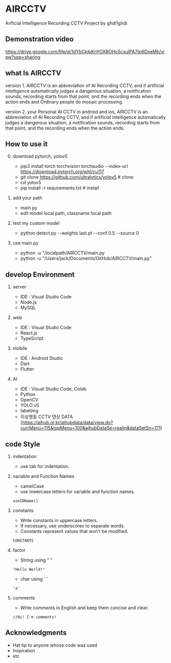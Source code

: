 # AIRCCTV

Arificial Intelligence Recording CCTV Project by ghdi1ghdi

## Demonstration video

https://drive.google.com/file/d/1dYbCkjbKnYOXBOHc5cxuIPA7tp6DxeMh/view?usp=sharing

## what Is AIRCCTV

version 1. AIRCCTV is an abbreviation of AI Recording CCTV, and if artificial intelligence automatically judges a dangerous situation, a notification sounds, recording starts from that point, and the recording ends when the action ends and Ordinary people do mosaic processing.

version 2. your Personal AI CCTV in android and ios, AIRCCTV is an abbreviation of AI Recording CCTV, and if artificial intelligence automatically judges a dangerous situation, a notification sounds, recording starts from that point, and the recording ends when the action ends.

## How to use it

0. download pytorch, yolov5

   - pip3 install torch torchvision torchaudio --index-url https://download.pytorch.org/whl/cu117
   - git clone https://github.com/ultralytics/yolov5 # clone
   - cd yolov5
   - pip install -r requirements.txt # install

1. add your path

   - main.py
   - edit model local path, classname local path

2. test my custom model

   - python detect.py --weights last.pt --conf 0.5 --source 0

3. use main.py

   - python -u "/localpath/AIRCCTV/main.py
   - python -u "/Users/jack/Documents/GitHub/AIRCCTV/main.py"

## develop Environment

1. server

   - IDE : Visual Studio Code
   - Node.js
   - MySQL

2. web

   - IDE : Visual Studio Code
   - React.js
   - TypeScript

3. mobile

   - IDE : Android Studio
   - Dart
   - Flutter

4. AI
   - IDE : Visual Studio Code, Colab
   - Python
   - OpenCV
   - YOLO v5
   - labelimg
   - 이상행동 CCTV 영상 DATA (https://aihub.or.kr/aihubdata/data/view.do?currMenu=115&topMenu=100&aihubDataSe=realm&dataSetSn=171)

## code Style

1. indentation

   - use tab for indentation.

2. variable and Function Names
   - camelCase
   - use lowercase letters for variable and function names.
   ```
   useIDName()
   ```
3. constants
   - Write constants in uppercase letters.
   - If necessary, use underscores to separate words.
   - Constants represent values that won't be modified.
   ```
   CONSTANTS
   ```
4. factor
   - String using " "
   ```
   "Hello World!"
   ```
   - char using ' '
   ```
   'a'
   ```
5. comments
   - Write comments in English and keep them concise and clear.
   ```
   //Hi! I'm comments!
   ```

## Acknowledgments

- Hat tip to anyone whose code was used
- Inspiration
- etc
